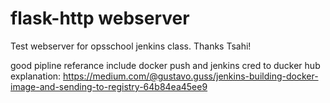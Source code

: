 # flask-http webserver
Test webserver for opsschool jenkins class. Thanks Tsahi!

good pipline referance include docker push and jenkins cred to ducker hub explanation:
https://medium.com/@gustavo.guss/jenkins-building-docker-image-and-sending-to-registry-64b84ea45ee9
